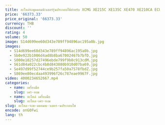 ```yaml
---
title: อะไหล่รถขุดคอมพิวเตอร์รุ่นประกอบใช้สําหรับ XCMG XE215C XE135C XE470 XE210CA ECU
price: '66373.33'
price_original: '66373.33'
currency: THB
discount: ''
rating: 4
volume: 50
image: S14d699ee60d343e789ff94896ac195a0b.jpg
images:
  - S14d699ee60d343e789ff94896ac195a0b.jpg
  - Sb0e922b1006d4ad8b8ba67002467b7bfD.jpg
  - S000e10257d27496ebde799f9b8c913cdM.jpg
  - S61d84a022cbc4b8d843880b910d07ba69.jpg
  - Se497d99f52744ce9b257fa50a7578fbdZ.jpg
  - S869ee80ecdaa493996f26c787eae9967F.jpg
video: 4000234652667.mp4
categories:
  - name: เครื่องมือ
    slug: เคร-องม
  - name: อะไหล่ เครื่องมือ
    slug: อะไหล-เคร-องม
slug: อะไหล-รถข-ดคอมพ-วเตอร-นประกอบใช
encode: onG0Fwi
lang: th
---
```

  